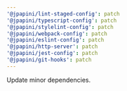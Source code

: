```yaml
---
'@jpapini/lint-staged-config': patch
'@jpapini/typescript-config': patch
'@jpapini/stylelint-config': patch
'@jpapini/webpack-config': patch
'@jpapini/eslint-config': patch
'@jpapini/http-server': patch
'@jpapini/jest-config': patch
'@jpapini/git-hooks': patch
---
```


Update minor dependencies.
